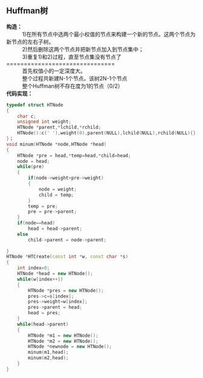 ## Huffman树
**构造：**<br>
　　　1)在所有节点中选两个最小权值的节点来构建一个新的节点。这两个节点为新节点的左右子树。<br>
　　　2)然后删除这两个节点并把新节点加入到节点集中；<br>
　　　3)重复1)和2)过程，直至节点集没有节点了<br>
===============================<br>
　　　首先权值小的一定深度大。<br>
　　　整个过程共新建N-1个节点。该树2N-1个节点<br>
　　　整个Huffman树不存在度为1的节点（0/2）<br>
**代码实现：**
```C++
typedef struct HTNode
{
    char c;
    unsigned int weight;
    HTNode *parent,*lchild,*rchild;
    HTNode():c(' '),weight(0),parent(NULL),lchild(NULL),rchild(NULL){};
}；
void minum(HTNode *node,HTNode *head)
{
    HTNode *pre = head,*temp=head,*child=head;
    node = head;
    while(pre)
    {
        if(node->weight>pre->weight)
        {
            node = weight;
            child = temp;
        }
        temp = pre;
        pre = pre->parent;
    }
    if(node==head)
        head = head->parent;
    else
        child->parent = node->parent;
    
}
HTNode *HTCreate(const int *w, const char *s)
{
    int index=0;
    HTNode *head = new HTNode();
    while(w[index++])
    {
        HTNode *pres = new HTNode();
        pres->c=s[index];
        pres->weight=w[index];
        pres->parent = head;
        head = pres;
    }
    while(head->parent)
    {
        HTNode *m1 = new HTNode();
        HTNode *m2 = new HTNode();
        HTNode *newnode = new HTNode();
        minum(m1,head);
        minum(m2,head);
    }
}
```